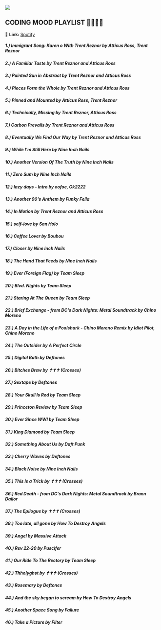 ![](https://i.imgur.com/sVnBbff.png)
## CODING MOOD PLAYLIST 👩‍💻👨‍💻
🔗 **Link:**  [Spotify](https://open.spotify.com/playlist/6YG1RLRCWJM4JZaLke1aVf?si=FazkdH3CRqSUd58JvDCq6g)
##### 1.) Immigrant Song: Karen o With Trent Reznor by Atticus Ross, Trent Reznor
##### 2.) A Familiar Taste by Trent Reznor and Atticus Ross
##### 3.) Painted Sun in Abstract by Trent Reznor and Atticus Ross
##### 4.) Pieces Form the Whole by Trent Reznor and Atticus Ross
##### 5.) Pinned and Mounted by Atticus Ross, Trent Reznor
##### 6.) Technically, Missing by Trent Reznor, Atticus Ross
##### 7.) Carbon Prevails by Trent Reznor and Atticus Ross
##### 8.) Eventually We Find Our Way by Trent Reznor and Atticus Ross
##### 9.) While I'm Still Here by Nine Inch Nails
##### 10.) Another Version Of The Truth by Nine Inch Nails
##### 11.) Zero Sum by Nine Inch Nails
##### 12.) lazy days - Intro by oofoe, Ok2222
##### 13.) Another 90's Anthem by Funky Fella
##### 14.) In Motion by Trent Reznor and Atticus Ross
##### 15.) self-love by San Holo
##### 16.) Coffee Lover by Boubou
##### 17.) Closer by Nine Inch Nails
##### 18.) The Hand That Feeds by Nine Inch Nails
##### 19.) Ever (Foreign Flag) by Team Sleep
##### 20.) Blvd. Nights by Team Sleep
##### 21.) Staring At The Queen by Team Sleep
##### 22.) Brief Exchange - from DC's Dark Nights: Metal Soundtrack by Chino Moreno
##### 23.) A Day in the Life of a Poolshark - Chino Moreno Remix by Idiot Pilot, Chino Moreno
##### 24.) The Outsider by A Perfect Circle
##### 25.) Digital Bath by Deftones
##### 26.) Bitches Brew by ✝✝✝ (Crosses)
##### 27.) Sextape by Deftones
##### 28.) Your Skull Is Red by Team Sleep
##### 29.) Princeton Review by Team Sleep
##### 30.) Ever Since WWI by Team Sleep
##### 31.) King Diamond by Team Sleep
##### 32.) Something About Us by Daft Punk
##### 33.) Cherry Waves by Deftones
##### 34.) Black Noise by Nine Inch Nails
##### 35.) This Is a Trick by ✝✝✝ (Crosses)
##### 36.) Red Death - from DC's Dark Nights: Metal Soundtrack by Brann Dailor
##### 37.) The Epilogue by ✝✝✝ (Crosses)
##### 38.) Too late, all gone by How To Destroy Angels
##### 39.) Angel by Massive Attack
##### 40.) Rev 22-20 by Puscifer
##### 41.) Our Ride To The Rectory by Team Sleep
##### 42.) Thholyghst by ✝✝✝ (Crosses)
##### 43.) Rosemary by Deftones
##### 44.) And the sky began to scream by How To Destroy Angels
##### 45.) Another Space Song by Failure
##### 46.) Take a Picture by Filter
